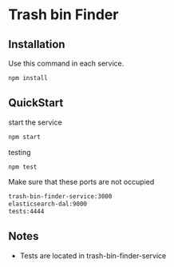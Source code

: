 # Trash bin Finder

## Installation

Use this command in each service.

```bash
npm install
```

## QuickStart

start the service

```bash
npm start
```

testing

```bash
npm test
```
Make sure that these ports are not occupied

```bash
trash-bin-finder-service:3000
elasticsearch-dal:9000
tests:4444
```

## Notes

* Tests are located in trash-bin-finder-service
